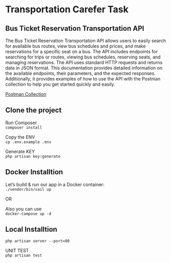 # Transportation Carefer Task

## Bus Ticket Reservation Transportation API

The Bus Ticket Reservation Transportation API allows users to easily search for available bus routes, view bus schedules and prices, and make reservations for a specific seat on a bus. The API includes endpoints for searching for trips or routes, viewing bus schedules, reserving seats, and managing reservations. The API uses standard HTTP requests and returns data in JSON format. This documentation provides detailed information on the available endpoints, their parameters, and the expected responses. Additionally, it provides examples of how to use the API with the Postman collection to help you get started quickly and easily.

[Postman Collection](https://drive.google.com/file/d/136g5y9t3omyGnp4f4qorpR1XhcIGqFhG/view?usp=sharing)

## Clone the project

Run Composer \
`composer install`

Copy the ENV \
`cp .env.example .env` 

Generate KEY \
`php artisan key:generate`


## Docker Installtion 

Let’s build & run our app in a Docker container: \
```./vendor/bin/sail up```

OR

Also you can use \
`docker-compose up -d`

## Local Installtion 

`php artisan server --port=80`

UNIT TEST \
`php artisan test`

